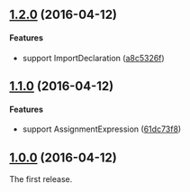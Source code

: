## [1.2.0](https://github.com/twada/babel-plugin-empower-assert/releases/tag/v1.2.0) (2016-04-12)


#### Features

* support ImportDeclaration ([a8c5326f](https://github.com/twada/babel-plugin-empower-assert/commit/a8c5326f098d49d25517995346b8818b72348046))


## [1.1.0](https://github.com/twada/babel-plugin-empower-assert/releases/tag/v1.1.0) (2016-04-12)


#### Features

* support AssignmentExpression ([61dc73f8](https://github.com/twada/babel-plugin-empower-assert/commit/61dc73f8ffd02e8c8b495be5ca17b6ee2f644af0))


## [1.0.0](https://github.com/twada/babel-plugin-empower-assert/releases/tag/v1.0.0) (2016-04-12)


The first release.

